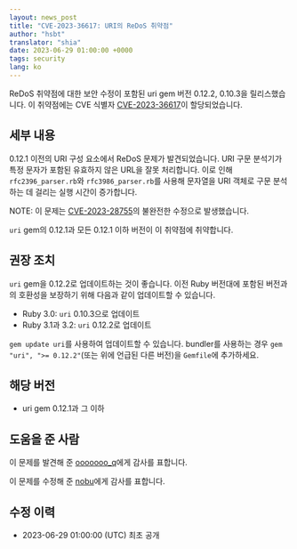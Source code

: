 ```yaml
---
layout: news_post
title: "CVE-2023-36617: URI의 ReDoS 취약점"
author: "hsbt"
translator: "shia"
date: 2023-06-29 01:00:00 +0000
tags: security
lang: ko
---
```


ReDoS 취약점에 대한 보안 수정이 포함된 uri gem 버전 0.12.2, 0.10.3을 릴리스했습니다.
이 취약점에는 CVE 식별자 [CVE-2023-36617](https://www.cve.org/CVERecord?id=CVE-2023-36617)이 할당되었습니다.

## 세부 내용

0.12.1 이전의 URI 구성 요소에서 ReDoS 문제가 발견되었습니다. URI 구문 분석기가 특정 문자가 포함된 유효하지 않은 URL을 잘못 처리합니다. 이로 인해 `rfc2396_parser.rb`와 `rfc3986_parser.rb`를 사용해 문자열을 URI 객체로 구문 분석하는 데 걸리는 실행 시간이 증가합니다.

NOTE: 이 문제는 [CVE-2023-28755](https://www.ruby-lang.org/en/news/2023/03/28/redos-in-uri-cve-2023-28755/)의 불완전한 수정으로 발생했습니다.

`uri` gem의 0.12.1과 모든 0.12.1 이하 버전이 이 취약점에 취약합니다.

## 권장 조치

`uri` gem을 0.12.2로 업데이트하는 것이 좋습니다. 이전 Ruby 버전대에 포함된 버전과의 호환성을 보장하기 위해 다음과 같이 업데이트할 수 있습니다.

* Ruby 3.0: `uri` 0.10.3으로 업데이트
* Ruby 3.1과 3.2: `uri` 0.12.2로 업데이트

`gem update uri`를 사용하여 업데이트할 수 있습니다. bundler를 사용하는 경우 `gem "uri", ">= 0.12.2"`(또는 위에 언급된 다른 버전)을 `Gemfile`에 추가하세요.

## 해당 버전

* uri gem 0.12.1과 그 이하

## 도움을 준 사람

이 문제를 발견해 준 [ooooooo_q](https://hackerone.com/ooooooo_q)에게 감사를 표합니다.

이 문제를 수정해 준 [nobu](https://github.com/nobu)에게 감사를 표합니다.

## 수정 이력

* 2023-06-29 01:00:00 (UTC) 최초 공개
